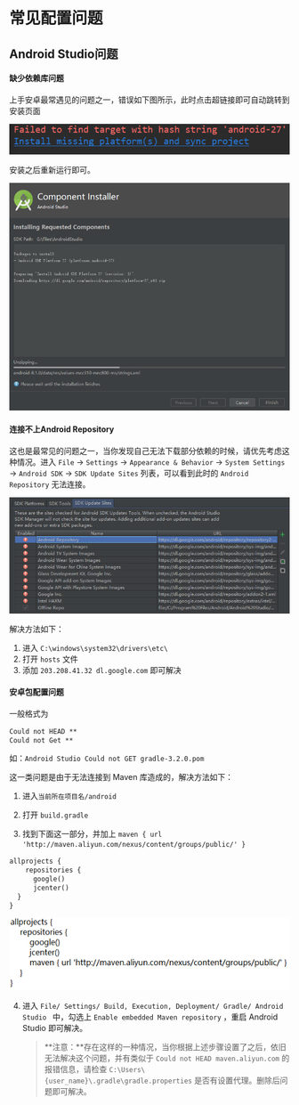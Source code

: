 # 常见配置问题

## Android Studio问题

#### 缺少依赖库问题

上手安卓最常遇见的问题之一，错误如下图所示，此时点击超链接即可自动跳转到安装页面

![install_platforms_err.png](../imgs/install_platforms_err.png)

安装之后重新运行即可。

![install_request_components.png](../imgs/install_request_components.png)


#### 连接不上Android Repository

这也是最常见的问题之一，当你发现自己无法下载部分依赖的时候，请优先考虑这种情况。进入 `File` -> `Settings` -> `Appearance & Behavior` -> `System Settings` -> `Android SDK` -> `SDK Update Sites` 列表，可以看到此时的 `Android Repository` 无法连接。

![dl_google_err.png](../imgs/dl_google_err.png)

解决方法如下：

1. 进入 `C:\windows\system32\drivers\etc\` 
2. 打开 `hosts` 文件
3. 添加 `203.208.41.32 dl.google.com` 即可解决

#### 安卓包配置问题

一般格式为

```
Could not HEAD **
Could not Get **
```

如：`Android Studio Could not GET gradle-3.2.0.pom`

这一类问题是由于无法连接到 Maven 库造成的，解决方法如下：

1. 进入`当前所在项目名/android`

2. 打开 `build.gradle` 

3. 找到下面这一部分，并加上 `maven { url 'http://maven.aliyun.com/nexus/content/groups/public/' }` 
  ```
  allprojects {
      repositories {
        google()
        jcenter()
  	}
  }
  ```
![](../imgs/fix_maven.png)

4. 进入 `File/ Settings/ Build, Execution, Deployment/ Gradle/ Android Studio ` 中，勾选上 `Enable embedded Maven repository` ，重启 Android Studio 即可解决。

   > **注意：**存在这样的一种情况，当你根据上述步骤设置了之后，依旧无法解决这个问题，并有类似于 `Could not HEAD maven.aliyun.com` 的报错信息，请检查 `C:\Users\{user_name}\.gradle\gradle.properties` 是否有设置代理。删除后问题即可解决。

